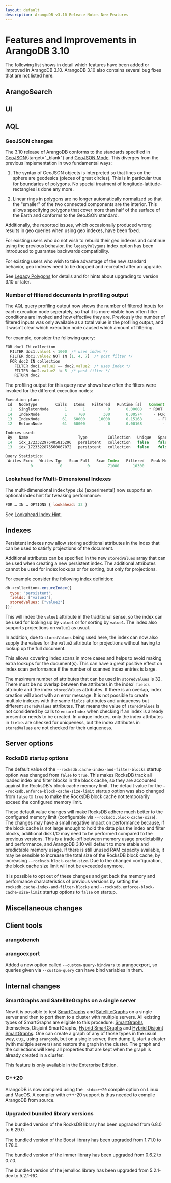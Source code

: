 ```yaml
---
layout: default
description: ArangoDB v3.10 Release Notes New Features
---
```

Features and Improvements in ArangoDB 3.10
==========================================

The following list shows in detail which features have been added or improved in
ArangoDB 3.10. ArangoDB 3.10 also contains several bug fixes that are not listed
here.

ArangoSearch
------------



UI
--



AQL
---

### GeoJSON changes

The 3.10 release of ArangoDB conforms to the standards specified in 
[GeoJSON](https://datatracker.ietf.org/doc/html/rfc7946){:target="_blank"}
and [GeoJSON Mode](indexing-geo.html#geojson-mode).
This diverges from the previous implementation in two fundamental ways:

1. The syntax of GeoJSON objects is interpreted so that lines on the
   sphere are geodesics (pieces of great circles). This is in
   particular true for boundaries of polygons. No special treatment
   of longitude-latitude-rectangles is done any more.

2. Linear rings in polygons are no longer automatically normalized so
   that the "smaller" of the two connected components are the interior.
   This allows specifying polygons that cover more than half of
   the surface of the Earth and conforms to the GeoJSON standard.

Additionally, the reported issues, which occasionally produced
wrong results in geo queries when using geo indexes, have been fixed.

For existing users who do not wish to rebuild their geo indexes and
continue using the previous behavior, the `legacyPolygons` index option 
has been introduced to guarantee backwards compatibility.

For existing users who wish to take advantage of the new standard behavior,
geo indexes need to be dropped and recreated after an upgrade.

See [Legacy Polygons](indexing-geo.html#legacy-polygons) for
details and for hints about upgrading to version 3.10 or later.

### Number of filtered documents in profiling output

The AQL query profiling output now shows the number of filtered inputs for each execution node
seperately, so that it is more visible how often filter conditions are invoked and how effective
they are. Previously the number of filtered inputs was only available as a total value in the
profiling output, and it wasn't clear which execution node caused which amount of filtering.

For example, consider the following query:

```js
FOR doc1 IN collection
  FILTER doc1.value1 < 1000  /* uses index */
  FILTER doc1.value2 NOT IN [1, 4, 7]  /* post filter */
  FOR doc2 IN collection
    FILTER doc1.value1 == doc2.value2  /* uses index */
    FILTER doc2.value2 != 5  /* post filter */
    RETURN doc2
```

The profiling output for this query now shows how often the filters were invoked for the 
different execution nodes:

```js
Execution plan:
 Id   NodeType        Calls   Items   Filtered   Runtime [s]   Comment
  1   SingletonNode       1       1          0       0.00008   * ROOT
 14   IndexNode           1     700        300       0.00574     - FOR doc1 IN collection   /* persistent index scan, projections: `value1`, `value2` */    FILTER (doc1.`value2` not in [ 1, 4, 7 ])   /* early pruning */
 13   IndexNode          61   60000      10000       0.15168       - FOR doc2 IN collection   /* persistent index scan */    FILTER (doc2.`value2` != 5)   /* early pruning */
 12   ReturnNode         61   60000          0       0.00168         - RETURN doc2

Indexes used:
 By   Name                      Type         Collection   Unique   Sparse   Selectivity   Fields         Ranges
 14   idx_1723322976405815296   persistent   collection   false    false        99.99 %   [ `value1` ]   (doc1.`value1` < 1000)
 13   idx_1723322875560067072   persistent   collection   false    false         0.01 %   [ `value2` ]   (doc1.`value1` == doc2.`value2`)

Query Statistics:
 Writes Exec   Writes Ign   Scan Full   Scan Index   Filtered   Peak Mem [b]   Exec Time [s]
           0            0           0        71000      10300          98304         0.16231
```

### Lookahead for Multi-Dimensional Indexes

The multi-dimensional index type `zkd` (experimental) now supports an optional
index hint for tweaking performance:

```js
FOR … IN … OPTIONS { lookahead: 32 }
```

See [Lookahead Index Hint](indexing-multi-dim.html#lookahead-index-hint).

Indexes
-------

Persistent indexes now allow storing additional attributes in the index that
can be used to satisfy projections of the document.

Additional attributes can be specified in the new `storedValues` array that
can be used when creating a new persistent index. 
The additional attributes cannot be used for index lookups or for sorting,
but only for projections.

For example consider the following index definition:

```js
db.<collection>.ensureIndex({ 
  type: "persistent", 
  fields: ["value1"], 
  storedValues: ["value2"] 
});
```

This will index the `value1` attribute in the traditional sense, so the index 
can be used for looking up by `value1` or for sorting by `value1`. The index also
supports projections on `value1` as usual.

In addition, due to `storedValues` being used here, the index can now also 
supply the values for the `value2` attribute for projections without having to
lookup up the full document.

This allows covering index scans in more cases and helps to avoid making
extra lookups for the document(s). This can have a great positive effect on 
index scan performance if the number of scanned index entries is large.

The maximum number of attributes that can be used in `storedValues` is 32. There
must be no overlap between the attributes in the index' `fields` attribute and
the index `storedValues` attributes. If there is an overlap, index creation
will abort with an error message.
It is not possible to create multiple indexes with the same `fields` attributes
and uniqueness but different `storedValues` attributes. That means the value of 
`storedValues` is not considered by calls to `ensureIndex` when checking if an 
index is already present or needs to be created.
In unique indexes, only the index attributes in `fields` are checked for uniqueness,
but the index attributes in `storedValues` are not checked for their uniqueness.

Server options
--------------

### RocksDB startup options

The default value of the `--rocksdb.cache-index-and-filter-blocks` startup option was changed
from `false` to `true`. This makes RocksDB track all loaded index and filter blocks in the 
block cache, so they are accounted against the RocksDB's block cache memory limit. 
The default value for the `--rocksdb.enforce-block-cache-size-limit` startup option was also
changed from `false` to `true` to make the RocksDB block cache not temporarily exceed the 
configured memory limit.

These default value changes will make RocksDB adhere much better to the configured memory limit
(configurable via `--rocksdb.block-cache-size`). 
The changes may have a small negative impact on performance because, if the block cache is 
not large enough to hold the data plus the index and filter blocks, additional disk I/O may 
need to be performed compared to the previous versions. 
This is a trade-off between memory usage predictability and performance, and ArangoDB 3.10
will default to more stable and predictable memory usage. If there is still unused RAM 
capacity available, it may be sensible to increase the total size of the RocksDB block cache,
by increasing `--rocksdb.block-cache-size`. Due to the changed configuration, the block 
cache size limit will not be exceeded anymore.

It is possible to opt out of these changes and get back the memory and performance characteristics
of previous versions by setting the `--rocksdb.cache-index-and-filter-blocks` 
and `--rocksdb.enforce-block-cache-size-limit` startup options to `false` on startup.

Miscellaneous changes
---------------------



Client tools
------------


### arangobench


### arangoexport

Added a new option called `--custom-query-bindvars` to arangoexport, so queries given via `--custom-query` can have bind variables in them. 


Internal changes
----------------

### SmartGraphs and SatelliteGraphs on a single server

Now it is possible to test [SmartGraphs](graphs-smart-graphs.html) and
[SatelliteGraphs](graphs-satellite-graphs.html) on a single server and then to port them to a cluster with multiple
servers. All existing types of SmartGraphs are eligible to this procedure: [SmartGraphs](graphs-smart-graphs.html)
themselves, Disjoint SmartGraphs, [Hybrid SmartGraphs](graphs-smart-graphs.html#benefits-of-hybrid-smartgraphs) and
[Hybrid Disjoint SmartGraphs](graphs-smart-graphs.html#benefits-of-hybrid-disjoint-smartgraphs). One can create a graph
of any of those types in the usual way, e.g., using `arangosh`, but on a single server, then dump it, start a cluster
(with multiple servers) and restore the graph in the cluster. The graph and the collections will keep all properties
that are kept when the graph is already created in a cluster.

This feature is only available in the Enterprise Edition.

### C++20 

ArangoDB is now compiled using the `-std=c++20` compile option on Linux and MacOS.
A compiler with c++-20 support is thus needed to compile ArangoDB from source.

### Upgraded bundled library versions

The bundled version of the RocksDB library has been upgraded from 6.8.0 to 6.29.0.

The bundled version of the Boost library has been upgraded from 1.71.0 to 1.78.0.

The bundled version of the immer library has been upgraded from 0.6.2 to 0.7.0.

The bundled version of the jemalloc library has been upgraded from 5.2.1-dev to 5.2.1-RC.
